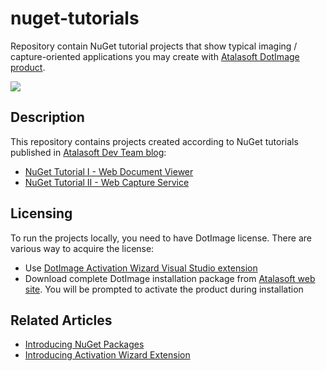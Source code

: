 # nuget-tutorials
Repository contain NuGet tutorial projects that show typical imaging / capture-oriented applications you may create with [Atalasoft DotImage product](https://www.atalasoft.com/Products/DotImage).

![](https://atalasoft.visualstudio.com/_apis/public/build/definitions/789e0a22-6f04-4fac-91a5-ccc70df2a1f1/2/badge)

## Description
This repository contains projects created according to NuGet tutorials published in [Atalasoft Dev Team blog](http://atalasoft.github.io/):

 - [NuGet Tutorial I - Web Document Viewer](http://atalasoft.github.io/2016/06/21/nuget-tutorial-wdv/)
 - [NuGet Tutorial II - Web Capture Service](http://atalasoft.github.io/2016/08/03/nuget-tutorial-wcs/) 

## Licensing
To run the projects locally, you need to have DotImage license. There are various way to acquire the license:

 - Use [DotImage Activation Wizard Visual Studio extension](https://visualstudiogallery.msdn.microsoft.com/88ff07c9-fe68-48bd-bfdc-3fbc8a0ec1db)
 - Download complete DotImage installation package from [Atalasoft web site](https://atalasoft.com). You will be prompted to activate the product during installation

## Related Articles

 - [Introducing NuGet Packages](http://atalasoft.github.io/2016/05/03/introducing-nuget/)
 - [Introducing Activation Wizard Extension](http://atalasoft.github.io/2016/05/14/introducing-activation-wizard-extension/) 